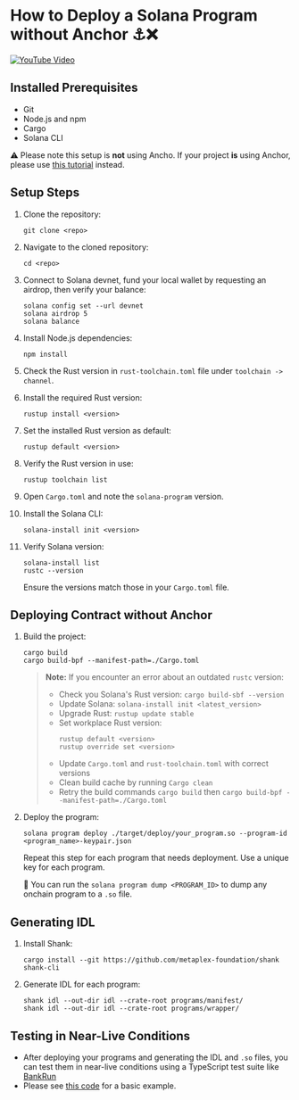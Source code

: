 # How to Deploy a Solana Program without Anchor ⚓❌

[![YouTube Video](https://img.youtube.com/vi/T-Q9_Nq4CZg/0.jpg)](https://www.youtube.com/watch?v=T-Q9_Nq4CZg)

## Installed Prerequisites

- Git 
- Node.js and npm
- Cargo
- Solana CLI

⚠️ Please note this setup is **not** using Ancho. If your project **is** using Anchor, please use [this tutorial](https://github.com/hvbr1s/solana_tutorials/blob/main/DEPLOY_WITH_ANCHOR.md) instead.

## Setup Steps

1. Clone the repository:
   ```
   git clone <repo>
   ```

2. Navigate to the cloned repository:
   ```
   cd <repo>
   ```

3. Connect to Solana devnet, fund your local wallet by requesting an airdrop, then verify your balance:
   ```
   solana config set --url devnet
   solana airdrop 5
   solana balance
   ```

4. Install Node.js dependencies:
   ```
   npm install
   ```

5. Check the Rust version in `rust-toolchain.toml` file under `toolchain -> channel`.

6. Install the required Rust version:
   ```
   rustup install <version>
   ```

7. Set the installed Rust version as default:
   ```
   rustup default <version>
   ```

8. Verify the Rust version in use:
   ```
   rustup toolchain list
   ```

9. Open `Cargo.toml` and note the `solana-program` version.

10. Install the Solana CLI:
    ```
    solana-install init <version>
    ```

11. Verify Solana version:
    ```
    solana-install list
    rustc --version
    ```
    Ensure the versions match those in your `Cargo.toml` file.

## Deploying Contract without Anchor

1. Build the project:
   ```
   cargo build
   cargo build-bpf --manifest-path=./Cargo.toml
   ```

   > **Note:** If you encounter an error about an outdated `rustc` version:
   > - Check you Solana's Rust version: `cargo build-sbf --version`
   > - Update Solana: `solana-install init <latest_version>`
   > - Upgrade Rust: `rustup update stable`
   > - Set workplace Rust version: 
   >   ```
   >   rustup default <version>
   >   rustup override set <version>
   >   ```
   > - Update `Cargo.toml` and `rust-toolchain.toml` with correct versions
   > - Clean build cache by running `Cargo clean`
   > - Retry the build commands `cargo build` then `cargo build-bpf --manifest-path=./Cargo.toml`

2. Deploy the program:
   ```
   solana program deploy ./target/deploy/your_program.so --program-id <program_name>-keypair.json
   ```

   Repeat this step for each program that needs deployment. Use a unique key for each program.

   🔎 You can run the `solana program dump <PROGRAM_ID>` to dump any onchain program to a `.so` file.

## Generating IDL

1. Install Shank:
   ```
   cargo install --git https://github.com/metaplex-foundation/shank shank-cli
   ```

2. Generate IDL for each program:
   ```
   shank idl --out-dir idl --crate-root programs/manifest/
   shank idl --out-dir idl --crate-root programs/wrapper/
   ```

## Testing in Near-Live Conditions

- After deploying your programs and generating the IDL and `.so` files, you can test them in near-live conditions using a TypeScript test suite like [BankRun](https://www.youtube.com/watch?v=2DVudyfP5bQ)
- Please see [this code](https://github.com/hvbr1s/solana_tutorials/blob/main/bankrun/test/minimal.test.ts) for a basic example.
